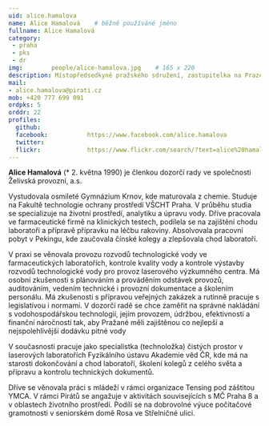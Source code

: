 ```yaml
---
uid: alice.hamalova
name: Alice Hamalová	# běžně používáné jméno
fullname: Alice Hamalová
category:
 - praha
 - pks
 - dr
img: 		people/alice-hamalova.jpg    # 165 x 220
description: Místopředsedkyně pražského sdružení, zastupitelka na Praze 8, členka dozorčí rady ve společnosti Želivská provozní, a.s.
mail:
- alice.hamalova@pirati.cz
mob: +420 777 699 091 
ordpks: 5
orddr: 22
profiles:
  github:                 
  facebook: 		  https://www.facebook.com/alice.hamalova
  twitter: 		  
  flickr:     		  https://www.flickr.com/search/?text=alice%20hamalova
---
```


**Alice Hamalová** (* 2. května 1990) je členkou dozorčí rady ve společnosti Želivská provozní, a.s.

Vystudovala osmileté Gymnázium Krnov, kde maturovala z chemie. Studuje na Fakultě technologie ochrany prostředí VŠCHT Praha. V průběhu studia se specializuje na životní prostředí, analytiku a úpravu vody. Dříve pracovala ve farmaceutické firmě na klinických testech, podílela se na zajištění chodu laboratoří a přípravě přípravku na léčbu rakoviny. Absolvovala pracovní pobyt v Pekingu, kde zaučovala čínské kolegy a zlepšovala chod laboratoří.

V praxi se věnovala provozu rozvodů technologické vody ve farmaceutických laboratořích, kontrole kvality vody a kontrole výstavby rozvodů technologické vody pro provoz laserového výzkumného centra. Má osobní zkušenosti s plánováním a prováděním odstávek provozů, auditováním, vedením technické i provozní dokumentace a školením personálu. Má zkušenosti s přípravou veřejných zakázek a rutinně pracuje s legislativou i normami. V dozorčí radě se chce zaměřit na správné nakládání s vodohospodářskou technologií, jejím provozem, údržbou, efektivností a finanční náročností tak, aby Pražané měli zajištěnou co nejlepší a nejspolehlivější dodávku pitné vody

V současnosti pracuje jako specialistka (technoložka) čistých prostor v laserových laboratořích Fyzikálního ústavu Akademie věd ČR, kde má na starosti dokončování a chod laboratoří, školení kolegů z celého světa a přípravu a kontrolu technických dokumentů.

Dříve se věnovala práci s mládeží v rámci organizace Tensing pod záštitou YMCA. V rámci Pirátů se angažuje v aktivitách souvisejících s MČ Praha 8 a v oblastech životního prostředí. Podílí se na dobrovolné výuce počítačové gramotnosti v seniorském domě Rosa ve Střelničné ulici.
